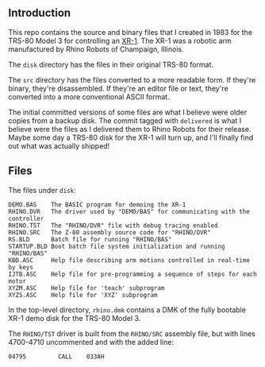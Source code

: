 ## Introduction

This repo contains the source and binary files that I created
in 1983 for the TRS-80 Model 3 for controlling an
[XR-1](http://www.theoldrobots.com/rhinoarm.html).  The XR-1 was a
robotic arm manufactured by Rhino Robots of Champaign, Illinois.

The `disk` directory has the files in their original TRS-80 format.

The `src` directory has the files converted to a more readable form.
If they're binary, they're disassembled.  If they're an editor file
or text, they're converted into a more conventional ASCII format.

The initial committed versions of some files are what I believe were
older copies from a backup disk.  The commit tagged with `delivered`
is what I believe were the files as I delivered them to Rhino Robots
for their release.  Maybe some day a TRS-80 disk for the XR-1 will
turn up, and I'll finally find out what was actually shipped!

## Files

The files under `disk`:
```
DEMO.BAS    The BASIC program for demoing the XR-1
RHINO.DVR   The driver used by "DEMO/BAS" for communicating with the controller
RHINO.TST   The "RHINO/DVR" file with debug tracing enabled
RHINO.SRC   The Z-80 assembly source code for "RHINO/DVR"
RS.BLD      Batch file for running "RHINO/BAS"
STARTUP.BLD Boot batch file system initialization and running "RHINO/BAS"
KBD.ASC     Help file describing arm motions controlled in real-time by keys
IJTB.ASC    Help file for pre-programming a sequence of steps for each motor
XYZM.ASC    Help file for 'teach' subprogram
XYZS.ASC    Help file for 'XYZ' subprogram
```

In the top-level directory, `rhino.dmk` contains a DMK of the
fully bootable XR-1 demo disk for the TRS-80 Model 3.

The `RHINO/TST` driver is built from the `RHINO/SRC` assembly file,
but with lines 4700-4710 uncommented and with the added line:
```
04795         CALL    033AH
```
